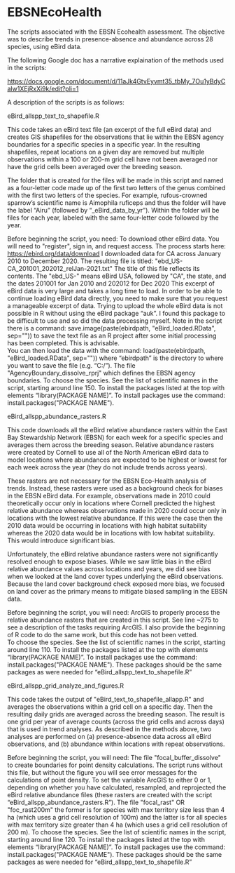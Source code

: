 # EBSNEcoHealth
The scripts associated with the EBSN Ecohealth assessment.  The objective was to describe trends in presence-absence and abundance across 28 species, using eBird data.

The following Google doc has a narrative explaination of the methods used in the scripts:

https://docs.google.com/document/d/11aJk4GtvEyvmt35_tbMy_7Ou1yBdyCalw1XEjRxXi9k/edit?pli=1

A description of the scripts is as follows:

eBird_allspp_text_to_shapefile.R  

This code takes an eBird text file (an excerpt of the full eBird data) and creates GIS shapefiles for the observations that lie within the EBSN agency boundaries for a specific species in a specific year.  In the resulting shapefiles, repeat locations on a given day are removed but multiple observations within a 100 or 200-m grid cell have not been averaged nor have the grid cells been averaged over the breeding season. 

The folder that is created for the files will be made in this script and named as a four-letter code made up of the first two letters of the genus combined with the first two letters of the species.  For example, rufous-crowned sparrow’s scientific name is Aimophila ruficeps and thus the folder will have the label “Airu” (followed by “_eBird_data_by_yr”).  Within the folder will be files for each year, labeled with the same four-letter code followed by the year. 

Before beginning the script, you need:
To download other eBird data.  You will need to "register", sign in, and request access.  The process starts here: https://ebird.org/data/download
I downloaded data for CA across January 2010 to December 2020.  The resulting file is titled: "ebd_US-CA_201001_202012_relJan-2021.txt"
The title of this file reflects its contents.  The "ebd_US-" means eBird USA, followed by "CA", the state, and the dates 201001 for Jan 2010 and 202012 for Dec 2020
This excerpt of eBird data is very large and takes a long time to load. In order to be able to continue loading eBird data directly, you need to make sure that you request a manageable excerpt of data.  Trying to upload the whole eBird data is not possible in R without using the eBird package “auk”. I found this package to be difficult to use and so did the data processing myself.
Note in the script there is a command: 
save.image(paste(ebirdpath, "eBird_loaded.RData", sep=""))
to save the text file as an R project after some initial processing has been completed.  This is advisable.  
You can then load the data with the command:
		load(paste(ebirdpath, "eBird_loaded.RData", sep=""))
where “ebirdpath” is the directory to where you want to save the file (e.g. “C:/”).
The file "AgencyBoundary_dissolve_rprj" which defines the EBSN agency boundaries. 
To choose the species.  See the list of scientific names in the script, starting around line 150. 
To install the packages listed at the top with elements “library(PACKAGE NAME)”. To install packages use the command: install.packages("PACKAGE NAME").


eBird_allspp_abundance_rasters.R

This code downloads all the eBird relative abundance rasters within the East Bay Stewardship Network (EBSN) for each week for a specific species and averages them across the breeding season. Relative abundance rasters were created by Cornell to use all of the North American eBird data to model locations where abundances are expected to be highest or lowest for each week across the year (they do not include trends across years).  

These rasters are not necessary for the EBSN Eco-Health analysis of trends.  Instead, these rasters were used as a background check for biases in the EBSN eBird data.  For example, observations made in 2010 could theoretically occur only in locations where Cornell predicted the highest relative abundance whereas observations made in 2020 could occur only in locations with the lowest relative abundance.  If this were the case then the 2010 data would be occurring in locations with high habitat suitability whereas the 2020 data would be in locations with low habitat suitability.  This would introduce significant bias.  

Unfortunately, the eBird relative abundance rasters were not significantly resolved enough to expose biases.  While we saw little bias in the eBird relative abundance values across locations and years, we did see bias when we looked at the land cover types underlying the eBird observations.  Because the land cover background check exposed more bias, we focused on land cover as the primary means to mitigate biased sampling in the EBSN data.

Before beginning the script, you will need:
ArcGIS to properly process the relative abundance rasters that are created in this script.  See line ~275 to see a description of the tasks requiring ArcGIS.  I also provide the beginning of R code to do the same work, but this code has not been vetted.  
To choose the species.  See the list of scientific names in the script, starting around line 110. 
To install the packages listed at the top with elements “library(PACKAGE NAME)”. To install packages use the command: install.packages("PACKAGE NAME"). These packages should be the same packages as were needed for “eBird_allspp_text_to_shapefile.R”


eBird_allspp_grid_analyze_and_figures.R

This code takes the output of "eBird_text_to_shapefile_allapp.R" and averages the observations within a grid cell on a specific day. Then the resulting daily grids are averaged across the breeding season. The result is one grid per year of average counts (across the grid cells and across days) that is used in trend analyses. As described in the methods above, two analyses are performed on (a) presence-absence data across all eBird observations, and (b) abundance within locations with repeat observations. 

Before beginning the script, you will need:
The file "focal_buffer_dissolve" to create boundaries for point density calculations. The script runs without this file, but without the figure you will see error messages for the calculations of point density. 
To set the variable ArcGIS to either 0 or 1, depending on whether you have calculated, resampled, and reprojected the eBird relative abundance files (these rasters are created with the script “eBird_allspp_abundance_rasters.R”).
The file "focal_rast" OR "foc_rast200m"
the former is for species with max territory size less than 4 ha (which uses a grid cell resolution of 100m) and 
the latter is for all species with max territory size greater than 4 ha (which uses a grid cell resolution of 200 m). 
To choose the species.  See the list of scientific names in the script, starting around line 120. 
To install the packages listed at the top with elements “library(PACKAGE NAME)”. To install packages use the command: install.packages("PACKAGE NAME"). These packages should be the same packages as were needed for “eBird_allspp_text_to_shapefile.R”

